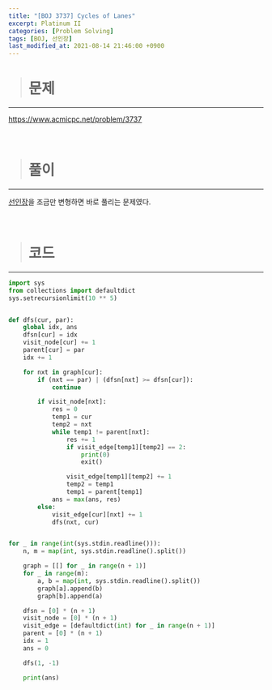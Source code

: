```yaml
---
title: "[BOJ 3737] Cycles of Lanes"
excerpt: Platinum II
categories: [Problem Solving]
tags: [BOJ, 선인장]
last_modified_at: 2021-08-14 21:46:00 +0900
---
```


> # 문제
---

[<u>https://www.acmicpc.net/problem/3737</u>](https://www.acmicpc.net/problem/3737)

<br>

> # 풀이
---

[<u>선인장</u>](https://cael0.github.io/problem%20solving/BOJ2111/)을 조금만 변형하면 바로 풀리는 문제였다.

<br>

> # 코드
---

```python
import sys
from collections import defaultdict
sys.setrecursionlimit(10 ** 5)


def dfs(cur, par):
    global idx, ans
    dfsn[cur] = idx
    visit_node[cur] += 1
    parent[cur] = par
    idx += 1

    for nxt in graph[cur]:
        if (nxt == par) | (dfsn[nxt] >= dfsn[cur]):
            continue

        if visit_node[nxt]:
            res = 0
            temp1 = cur
            temp2 = nxt
            while temp1 != parent[nxt]:
                res += 1
                if visit_edge[temp1][temp2] == 2:
                    print(0)
                    exit()

                visit_edge[temp1][temp2] += 1
                temp2 = temp1
                temp1 = parent[temp1]
            ans = max(ans, res)
        else:
            visit_edge[cur][nxt] += 1
            dfs(nxt, cur)


for _ in range(int(sys.stdin.readline())):
    n, m = map(int, sys.stdin.readline().split())

    graph = [[] for _ in range(n + 1)]
    for _ in range(m):
        a, b = map(int, sys.stdin.readline().split())
        graph[a].append(b)
        graph[b].append(a)

    dfsn = [0] * (n + 1)
    visit_node = [0] * (n + 1)
    visit_edge = [defaultdict(int) for _ in range(n + 1)]
    parent = [0] * (n + 1)
    idx = 1
    ans = 0

    dfs(1, -1)

    print(ans)
```